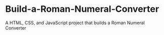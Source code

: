 # Build-a-Roman-Numeral-Converter
A HTML, CSS, and JavaScript project that builds a Roman Numeral Converter
